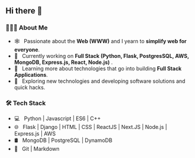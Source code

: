 <h2> Hi there 👋</h2>

<h3> 👨🏻‍💻 About Me </h3>

- 🕸️ &nbsp; Passionate about the **Web (WWW)** and I yearn to **simplify web for everyone**.
- 🔭 &nbsp; Currently working on **Full Stack (Python, Flask, PostgresSQL, AWS, MongoDB, Express.js, React, Node.js)** .
- 🌱 &nbsp; Learning more about technologies that go into building **Full Stack Applications**.
- 🤔 &nbsp; Exploring new technologies and developing software solutions and quick hacks.

<h3>🛠 Tech Stack</h3>

- 💻 &nbsp; Python | Javascript | ES6 | C++
- 🌐 &nbsp; Flask | Django | HTML | CSS | ReactJS | Next.JS | Node.js | Express.js | AWS
- 🛢 &nbsp; MongoDB | PostgreSQL | DynamoDB
- 🔧 &nbsp; Git | Markdown
